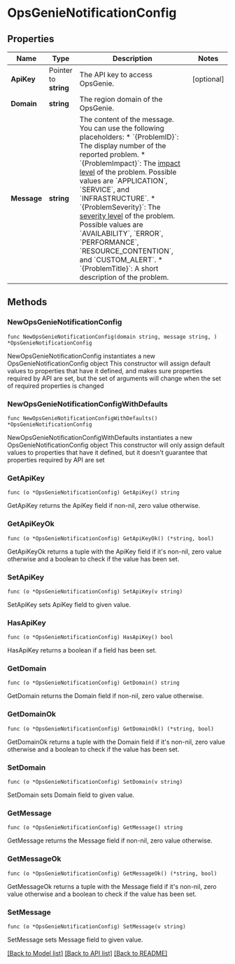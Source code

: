 # OpsGenieNotificationConfig

## Properties

Name | Type | Description | Notes
------------ | ------------- | ------------- | -------------
**ApiKey** | Pointer to **string** | The API key to access OpsGenie. | [optional] 
**Domain** | **string** | The region domain of the OpsGenie. | 
**Message** | **string** | The content of the message.   You can use the following placeholders:  * &#x60;{ProblemID}&#x60;: The display number of the reported problem.  * &#x60;{ProblemImpact}&#x60;: The [impact level](https://www.dynatrace.com/support/help/shortlink/impact-analysis) of the problem. Possible values are &#x60;APPLICATION&#x60;, &#x60;SERVICE&#x60;, and &#x60;INFRASTRUCTURE&#x60;.  * &#x60;{ProblemSeverity}&#x60;: The [severity level](https://www.dynatrace.com/support/help/shortlink/event-types) of the problem. Possible values are &#x60;AVAILABILITY&#x60;, &#x60;ERROR&#x60;, &#x60;PERFORMANCE&#x60;, &#x60;RESOURCE_CONTENTION&#x60;, and &#x60;CUSTOM_ALERT&#x60;.  * &#x60;{ProblemTitle}&#x60;: A short description of the problem.   | 

## Methods

### NewOpsGenieNotificationConfig

`func NewOpsGenieNotificationConfig(domain string, message string, ) *OpsGenieNotificationConfig`

NewOpsGenieNotificationConfig instantiates a new OpsGenieNotificationConfig object
This constructor will assign default values to properties that have it defined,
and makes sure properties required by API are set, but the set of arguments
will change when the set of required properties is changed

### NewOpsGenieNotificationConfigWithDefaults

`func NewOpsGenieNotificationConfigWithDefaults() *OpsGenieNotificationConfig`

NewOpsGenieNotificationConfigWithDefaults instantiates a new OpsGenieNotificationConfig object
This constructor will only assign default values to properties that have it defined,
but it doesn't guarantee that properties required by API are set

### GetApiKey

`func (o *OpsGenieNotificationConfig) GetApiKey() string`

GetApiKey returns the ApiKey field if non-nil, zero value otherwise.

### GetApiKeyOk

`func (o *OpsGenieNotificationConfig) GetApiKeyOk() (*string, bool)`

GetApiKeyOk returns a tuple with the ApiKey field if it's non-nil, zero value otherwise
and a boolean to check if the value has been set.

### SetApiKey

`func (o *OpsGenieNotificationConfig) SetApiKey(v string)`

SetApiKey sets ApiKey field to given value.

### HasApiKey

`func (o *OpsGenieNotificationConfig) HasApiKey() bool`

HasApiKey returns a boolean if a field has been set.

### GetDomain

`func (o *OpsGenieNotificationConfig) GetDomain() string`

GetDomain returns the Domain field if non-nil, zero value otherwise.

### GetDomainOk

`func (o *OpsGenieNotificationConfig) GetDomainOk() (*string, bool)`

GetDomainOk returns a tuple with the Domain field if it's non-nil, zero value otherwise
and a boolean to check if the value has been set.

### SetDomain

`func (o *OpsGenieNotificationConfig) SetDomain(v string)`

SetDomain sets Domain field to given value.


### GetMessage

`func (o *OpsGenieNotificationConfig) GetMessage() string`

GetMessage returns the Message field if non-nil, zero value otherwise.

### GetMessageOk

`func (o *OpsGenieNotificationConfig) GetMessageOk() (*string, bool)`

GetMessageOk returns a tuple with the Message field if it's non-nil, zero value otherwise
and a boolean to check if the value has been set.

### SetMessage

`func (o *OpsGenieNotificationConfig) SetMessage(v string)`

SetMessage sets Message field to given value.



[[Back to Model list]](../README.md#documentation-for-models) [[Back to API list]](../README.md#documentation-for-api-endpoints) [[Back to README]](../README.md)


